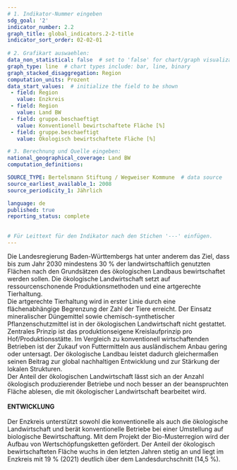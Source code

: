 ```yaml
---
# 1. Indikator-Nummer eingeben 
sdg_goal: '2'
indicator_number: 2.2
graph_title: global_indicators.2-2-title
indicator_sort_order: 02-02-01
 
# 2. Grafikart auswaehlen: 
data_non_statistical: false  # set to 'false' for chart/graph visualization 
graph_type: line  # chart types include: bar, line, binary 
graph_stacked_disaggregation: Region
computation_units: Prozent 
data_start_values:  # initialize the field to be shown  
 - field: Region 
   value: Enzkreis
 - field: Region 
   value: Land BW
 - field: gruppe.beschaeftigt 
   value: Konventionell bewirtschaftete Fläche [%]
 - field: gruppe.beschaeftigt 
   value: Ökologisch bewirtschaftete Fläche [%]

# 3. Berechnung und Quelle eingeben: 
national_geographical_coverage: Land BW
computation_definitions: 

SOURCE_TYPE: Bertelsmann Stiftung / Wegweiser Kommune  # data source  
source_earliest_available_1: 2008
source_periodicity_1: Jährlich

language: de   
published: true 
reporting_status: complete
 
 
# Für Leittext für den Indikator nach den Stichen '---' einfügen. 
---
```

Die Landesregierung Baden-Württembergs hat unter anderem das Ziel, dass bis zum Jahr 2030 mindestens 30 % der landwirtschaftlich genutzten Flächen nach den Grundsätzen des ökologischen Landbaus bewirtschaftet werden sollen. Die ökologische Landwirtschaft setzt auf ressourcenschonende Produktionsmethoden und eine artgerechte Tierhaltung. <br>
Die artgerechte Tierhaltung wird in erster Linie durch eine flächenabhängige Begrenzung der Zahl der Tiere erreicht. Der Einsatz mineralischer Düngemittel sowie chemisch-synthetischer Pflanzenschutzmittel ist in der ökologischen Landwirtschaft nicht gestattet. Zentrales Prinzip ist das produktionseigene Kreislaufprinzip pro Hof/Produktionsstätte. Im Vergleich zu konventionell wirtschaftenden Betrieben ist der Zukauf von Futtermitteln aus ausländischem Anbau gering oder untersagt. Der ökologische Landbau leistet dadurch gleichermaßen seinen Beitrag zur global nachhaltigen Entwicklung und zur Stärkung der lokalen Strukturen. <br>
Der Anteil der ökologischen Landwirtschaft lässt sich an der Anzahl ökologisch produzierender Betriebe und noch besser an der beanspruchten Fläche ablesen, die mit ökologischer Landwirtschaft bearbeitet wird. <br>
<br>
**ENTWICKLUNG** <br>
<br>
Der Enzkreis unterstützt sowohl die konventionelle als auch die ökologische Landwirtschaft und berät konventionelle Betriebe bei einer Umstellung auf biologische Bewirtschaftung. Mit dem Projekt der Bio-Musterregion wird der Aufbau von Wertschöpfungsketten gefördert. Der Anteil der ökologisch bewirtschafteten Fläche wuchs in den letzten Jahren stetig an und liegt im Enzkreis mit 19 % (2021) deutlich über dem Landesdurchschnitt (14,5 %).
